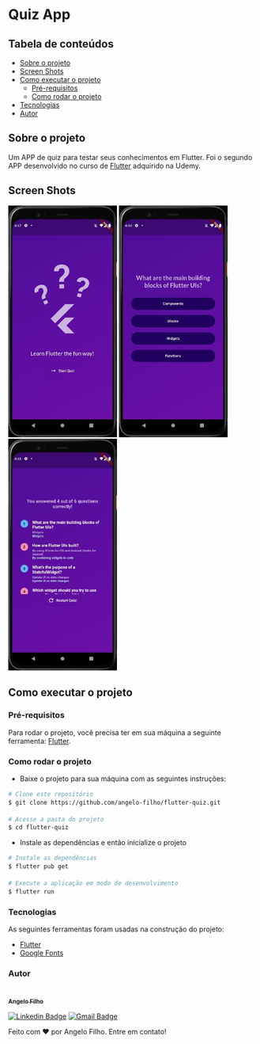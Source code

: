 # Quiz App

## Tabela de conteúdos

- [Sobre o projeto](#sobre-o-projeto)
- [Screen Shots](#screen-shots)
- [Como executar o projeto](#como-executar-o-projeto)
  - [Pré-requisitos](#pré-requisitos)
  - [Como rodar o projeto](#como-rodar-o-projeto)
- [Tecnologias](#tecnologias)
- [Autor](#autor)

## Sobre o projeto

Um APP de quiz para testar seus conhecimentos em Flutter. Foi o segundo APP desenvolvido no curso de [Flutter](https://www.udemy.com/course/learn-flutter-dart-to-build-ios-android-apps/) adquirido na Udemy.

## Screen Shots

<p>
  <img src="./readme_assets/quiz-app-start.jpg" alt="Screen shot do App de Quiz tela de início" title="App de Quiz tela de início" width="220px"/>
  <img src="./readme_assets/quiz-app-question.jpg" alt="Screen shot do App de Quiz tela de questão" title="App de Quiz tela de questão" width="220px"/>
  <img src="./readme_assets/quiz-app-results.jpg" alt="Screen shot do App de Quiz tela de resultados" title="App de Quiz tela de resultados" width="220px"/>
  
</p>

## Como executar o projeto

### Pré-requisitos

Para rodar o projeto, você precisa ter em sua máquina a seguinte ferramenta: [Flutter](https://docs.flutter.dev/get-started/install).

### Como rodar o projeto

- Baixe o projeto para sua máquina com as seguintes instruções:

```bash
# Clone este repositório
$ git clone https://github.com/angelo-filho/flutter-quiz.git

# Acesse a pasta do projeto
$ cd flutter-quiz
```

- Instale as dependências e então inicialize o projeto

```bash
# Instale as dependências
$ flutter pub get

# Execute a aplicação em modo de desenvolvimento
$ flutter run
```

### Tecnologias

As seguintes ferramentas foram usadas na construção do projeto:

- [Flutter](https://flutter.dev/)
- [Google Fonts](https://pub.dev/packages/google_fonts)

### Autor

<a href="https://github.com/angelo-filho">
  <img style="border-radius: 50%;" src="https://github.com/angelo-filho.png" width="100px;" alt=""/>
  <br />
  <sub><b>Angelo Filho</b></sub>
</a>

[![Linkedin Badge](https://img.shields.io/badge/-Angelo-blue?style=flat-square&logo=Linkedin&logoColor=white&link=https://www.linkedin.com/in/angelo-filho-4a44a8190/)](https://www.linkedin.com/in/angelo-filho-4a44a8190/)
[![Gmail Badge](https://img.shields.io/badge/-angelo.filho06@gmail.com-c14438?style=flat-square&logo=Gmail&logoColor=white&link=mailto:angelo.filho06@gmail.com)](mailto:angelo.filho06@gmail.com)

Feito com ❤️ por Angelo Filho. Entre em contato!
